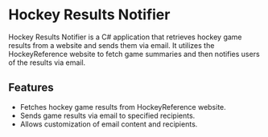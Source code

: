 # Hockey Results Notifier

Hockey Results Notifier is a C# application that retrieves hockey game results from a website and sends them via email. It utilizes the HockeyReference website to fetch game summaries and then notifies users of the results via email.

## Features

- Fetches hockey game results from HockeyReference website.
- Sends game results via email to specified recipients.
- Allows customization of email content and recipients.
